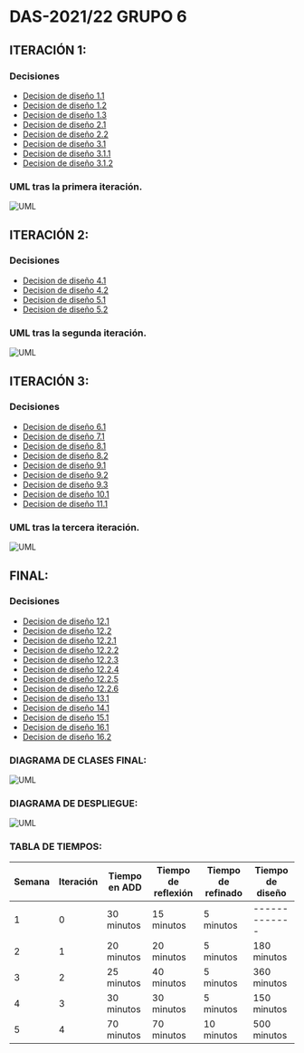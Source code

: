 # DAS-2021/22 GRUPO 6

## ITERACIÓN 1:

### Decisiones
* [Decision de diseño 1.1](https://github.com/santo2927/DAS-2021-22/blob/master/Decisión%20de%20diseño%201.1.md)
* [Decision de diseño 1.2](https://github.com/santo2927/DAS-2021-22/blob/master/Decisión%20de%20diseño%201.2.md)
* [Decision de diseño 1.3](https://github.com/santo2927/DAS-2021-22/blob/master/Decisión%20de%20diseño%201.3.md)
* [Decision de diseño 2.1](https://github.com/santo2927/DAS-2021-22/blob/master/Decisión%20de%20diseño%202.1.md)
* [Decision de diseño 2.2](https://github.com/santo2927/DAS-2021-22/blob/master/Decisión%20de%20diseño%202.2.md)
* [Decision de diseño 3.1](https://github.com/santo2927/DAS-2021-22/blob/master/Decisión%20de%20diseño%203.1.md)
* [Decision de diseño 3.1.1](https://github.com/santo2927/DAS-2021-22/blob/master/Decisión%20de%20diseño%203.1.1.md)
* [Decision de diseño 3.1.2](https://github.com/santo2927/DAS-2021-22/blob/master/Decisión%20de%20diseño%203.1.2.md)

### UML tras la primera iteración.
![UML](https://github.com/santo2927/DAS-2021-22/blob/master/Iteracion%201.PNG)

## ITERACIÓN 2:

### Decisiones
* [Decision de diseño 4.1](https://github.com/santo2927/DAS-2021-22/blob/master/Decisión%20de%20diseño%204.1.md)
* [Decision de diseño 4.2](https://github.com/santo2927/DAS-2021-22/blob/master/Decisión%20de%20diseño%204.2.md)
* [Decision de diseño 5.1](https://github.com/santo2927/DAS-2021-22/blob/master/Decisión%20de%20diseño%205.1.md)
* [Decision de diseño 5.2](https://github.com/santo2927/DAS-2021-22/blob/master/Decisión%20de%20diseño%205.2.md)

### UML tras la segunda iteración.
![UML](https://github.com/santo2927/DAS-2021-22/blob/master/Iteracion%202.PNG)

## ITERACIÓN 3:

### Decisiones
* [Decision de diseño 6.1](https://github.com/santo2927/DAS-2021-22/blob/master/Decisión%20de%20diseño%206.1.md)
* [Decision de diseño 7.1](https://github.com/santo2927/DAS-2021-22/blob/master/Decisión%20de%20diseño%207.1.md)
* [Decision de diseño 8.1](https://github.com/santo2927/DAS-2021-22/blob/master/Decisión%20de%20diseño%208.1.md)
* [Decision de diseño 8.2](https://github.com/santo2927/DAS-2021-22/blob/master/Decisión%20de%20diseño%208.2.md)
* [Decision de diseño 9.1](https://github.com/santo2927/DAS-2021-22/blob/master/Decisión%20de%20diseño%209.1.md)
* [Decision de diseño 9.2](https://github.com/santo2927/DAS-2021-22/blob/master/Decisión%20de%20diseño%209.2.md)
* [Decision de diseño 9.3](https://github.com/santo2927/DAS-2021-22/blob/master/Decisión%20de%20diseño%209.3.md)
* [Decision de diseño 10.1](https://github.com/santo2927/DAS-2021-22/blob/master/Decisión%20de%20diseño%2010.1.md)
* [Decision de diseño 11.1](https://github.com/santo2927/DAS-2021-22/blob/master/Decisión%20de%20diseño%2011.1.md)

### UML tras la tercera iteración.
![UML](https://github.com/santo2927/DAS-2021-22/blob/master/Iteracion%203.png)

## FINAL:

### Decisiones

* [Decision de diseño 12.1](https://github.com/santo2927/DAS-2021-22/blob/master/Decisión%20de%20diseño%2012.1.md)
* [Decision de diseño 12.2](https://github.com/santo2927/DAS-2021-22/blob/master/Decisión%20de%20diseño%2012.2.md)
* [Decision de diseño 12.2.1](https://github.com/santo2927/DAS-2021-22/blob/master/Decisión%20de%20diseño%2012.2.1.md)
* [Decision de diseño 12.2.2](https://github.com/santo2927/DAS-2021-22/blob/master/Decisión%20de%20diseño%2012.2.2.md)
* [Decision de diseño 12.2.3](https://github.com/santo2927/DAS-2021-22/blob/master/Decisión%20de%20diseño%2012.2.3.md)
* [Decision de diseño 12.2.4](https://github.com/santo2927/DAS-2021-22/blob/master/Decisión%20de%20diseño%2012.2.4.md)
* [Decision de diseño 12.2.5](https://github.com/santo2927/DAS-2021-22/blob/master/Decisión%20de%20diseño%2012.2.5.md)
* [Decision de diseño 12.2.6](https://github.com/santo2927/DAS-2021-22/blob/master/Decisión%20de%20diseño%2012.2.6.md)
* [Decision de diseño 13.1](https://github.com/santo2927/DAS-2021-22/blob/master/Decisión%20de%20diseño%2013.1.md)
* [Decision de diseño 14.1](https://github.com/santo2927/DAS-2021-22/blob/master/Decisión%20de%20diseño%2014.1.md)
* [Decision de diseño 15.1](https://github.com/santo2927/DAS-2021-22/blob/master/Decisión%20de%20diseño%2015.1.md)
* [Decision de diseño 16.1](https://github.com/santo2927/DAS-2021-22/blob/master/Decisión%20de%20diseño%2016.1.md)
* [Decision de diseño 16.2](https://github.com/santo2927/DAS-2021-22/blob/master/Decisión%20de%20diseño%2016.2.md)


### DIAGRAMA DE CLASES FINAL:
![UML](https://github.com/santo2927/DAS-2021-22/blob/master/Iteracion4-DiagramaDeClases.png)

### DIAGRAMA DE DESPLIEGUE:
![UML](https://github.com/santo2927/DAS-2021-22/blob/master/Iteracion4-DiagramaDeDespliegue.png)

### TABLA DE TIEMPOS:
| Semana | Iteración | Tiempo en ADD | Tiempo de reflexión | Tiempo de refinado | Tiempo de diseño |
| ------------- | ------------- | ------------- | ------------- | ------------- | ------------- |
| 1 | 0 | 30 minutos | 15 minutos | 5 minutos | ------------- |
| 2 | 1 | 20 minutos | 20 minutos | 5 minutos | 180 minutos |
| 3 | 2 | 25 minutos | 40 minutos | 5 minutos | 360 minutos |
| 4 | 3 | 30 minutos | 30 minutos | 5 minutos | 150 minutos |
| 5 | 4 | 70 minutos | 70 minutos | 10 minutos | 500 minutos |
